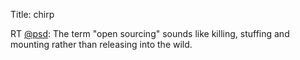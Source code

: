 Title: chirp

RT <a href="http://twitter.com/psd">@psd</a>: The term "open sourcing" sounds like killing, stuffing and mounting rather than releasing into the wild.
